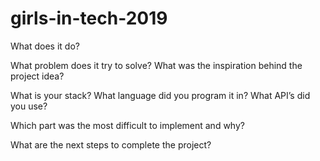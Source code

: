 # girls-in-tech-2019

What does it do?

What problem does it try to solve? What was the inspiration behind the project idea?

What is your stack? What language did you program it in? What API’s did you use?

Which part was the most difficult to implement and why?

What are the next steps to complete the project?
